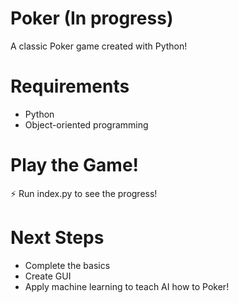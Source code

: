 # Poker (In progress)

A classic Poker game created with Python!

# Requirements

* Python
* Object-oriented programming

# Play the Game!

⚡ Run index.py to see the progress!

# Next Steps

* Complete the basics
* Create GUI
* Apply machine learning to teach AI how to Poker!

